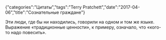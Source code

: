 {"categories":"Цитаты","tags":"Terry Pratchett","date":"2017-04-06","title":"Сознательные граждане"}

Эти люди, где бы ни находились, говорили на одном и том же языке. Выражение «традиционные ценности», к примеру, означало, что «кого-то надо повесить».
